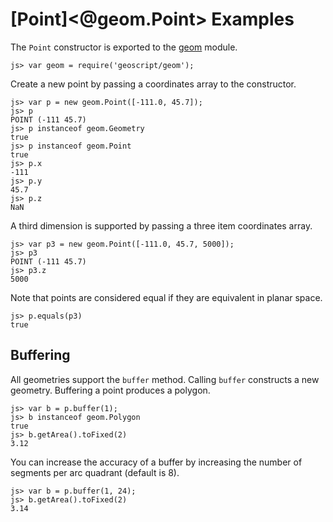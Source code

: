 [Point]<@geom.Point> Examples
=============================

The `Point` constructor is exported to the [geom](@geom) module.

    js> var geom = require('geoscript/geom');
    
Create a new point by passing a coordinates array to the constructor.

    js> var p = new geom.Point([-111.0, 45.7]);
    js> p      
    POINT (-111 45.7)
    js> p instanceof geom.Geometry
    true
    js> p instanceof geom.Point
    true
    js> p.x
    -111
    js> p.y
    45.7
    js> p.z
    NaN

A third dimension is supported by passing a three item coordinates array.

    js> var p3 = new geom.Point([-111.0, 45.7, 5000]);
    js> p3  
    POINT (-111 45.7)
    js> p3.z
    5000

Note that points are considered equal if they are equivalent in planar space.

    js> p.equals(p3)
    true


Buffering
---------

All geometries support the `buffer` method.  Calling `buffer` constructs a new
geometry.  Buffering a point produces a polygon.

    js> var b = p.buffer(1);
    js> b instanceof geom.Polygon
    true
    js> b.getArea().toFixed(2)
    3.12

You can increase the accuracy of a buffer by increasing the number of segments
per arc quadrant (default is 8).

    js> var b = p.buffer(1, 24);
    js> b.getArea().toFixed(2)
    3.14

